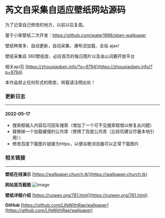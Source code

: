 芮文自采集自适应壁纸网站源码
========
为了记录自己修改的地方，以前以后复盘。

基于小笨壁纸二次开发：https://github.com/water1996/xben-wallpaper

壁纸种类多、自动更新，自动采集、瀑布流加载、全站 ajax!

壁纸采集自 360壁纸库、必应首页的每日图片以及金山词霸开放平台

相关api见 [https://zhouxiaoben.info/?p=9794](https://zhouxiaoben.info/?p=9794) 

本作品禁止任何形式的倒卖，转载请注明出处！

### 更新日志
-----
#### 2022-05-17
* 搜索框输入内容后可回车搜索（增加了一个可不见搜索框借以修复此问题）
* 替换掉一个加载缓慢的公共库（使用了百度公共库（比较坑建议尽量本地引用））
* 修改百度下载图片链接为https，以便谷歌浏览器可以正常下载图片

### 相关链接
-----
**壁纸在线演示** [https://wallpaper.church.tk](https://wallpaper.church.tk)

**网站首页截图** 
![image](https://user-images.githubusercontent.com/105709166/168784115-bd62d1a0-7679-4b14-95dc-344e7c331a09.png)

**壁纸详细介绍** [https://ruiwen.org/761.html](https://ruiwen.org/761.html)

**GitHub** [https://github.com/LifeWithRae/wallpaper](https://github.com/LifeWithRae/wallpaper)
